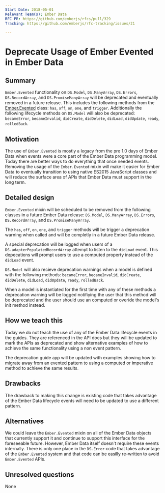 ```yaml
---
Start Date: 2018-05-01
Relevant Team(s): Ember Data
RFC PR: https://github.com/emberjs/rfcs/pull/329
Tracking: https://github.com/emberjs/rfc-tracking/issues/21

---
```


# Deprecate Usage of Ember Evented in Ember Data

## Summary

`Ember.Evented` functionality on `DS.Model`, `DS.ManyArray`,
`DS.Errors`, `DS.RecordArray`, and `DS.PromiseManyArray` will be
deprecated and eventually removed in a future release. This includes
the following methods from the
[Ember.Evented](https://www.emberjs.com/api/ember/2.15/classes/Ember.Evented/methods/on?anchor=off)
class: `has`, `off`, `on`, `one`, and `trigger`. Additionally the
following lifecycle methods on `DS.Model` will also be deprecated:
`becameError`, `becameInvalid`, `didCreate`, `didDelete`, `didLoad`,
`didUpdate`, `ready`, `rolledBack`.

## Motivation

The use of `Ember.Evented` is mostly a legacy from the pre 1.0 days of
Ember Data when events were a core part of the Ember Data programming
model. Today there are better ways to do everything that once needed
events. Removing the usage of the `Ember.Evented` mixin will make it
easier for Ember Data to eventually transition to using native ES2015
JavaScript classes and will reduce the surface area of APIs that Ember
Data must support in the long term.

## Detailed design

`Ember.Evented` mixin will be scheduled to be removed from the
following classes in a future Ember Data release: `DS.Model`,
`DS.ManyArray`, `DS.Errors`, `DS.RecordArray`, and
`DS.PromiseManyArray`.

The `has`, `off`, `on`, `one`, and `trigger` methods will be trigger a
deprecation warning when called and will be completly in a future
Ember Data release.

A special deprecation will be logged when users of a
`DS.adapterPopulatedRecordArray` attempt to listen to the `didLoad`
event. This depecations will prompt users to use a computed property
instead of the `didLoad` event.

`DS.Model` will also recieve deprecation warnings when a model is
defined with the following methods: `becameError`, `becameInvalid`,
`didCreate`, `didDelete`, `didLoad`, `didUpdate`, `ready`,
`rolledBack`.

When a model is instantiated for the first time with any of these
methods a deprecation warning will be logged notifiying the user that
this method will be deprecated and the user should use an computed or
overide the model's init method instead.

## How we teach this

Today we do not teach the use of any of the Ember Data lifecycle
events in the guides. They are referenced in the API docs but they
will be updated to mark the APIs as deprecated and show alternative
examples of how to achieve the same functionality using a non event
pattern.

The deprecation guide app will be updated with examples showing how to
migrate away from an evented pattern to using a computed or imperative
method to achieve the same results.

## Drawbacks

The drawback to making this change is existing code that takes
advantage of the Ember Data lifecycle events will need to be updated
to use a different pattern.

## Alternatives

We could leave the `Ember.Evented` mixin on all of the Ember Data
objects that currently support it and continue to support this
interface for the foreseeable future. However, Ember Data itself
doesn't require these events internally. There is only one place in
the `DS.Error` code that takes advantage of the `Ember.Evented` system
and that code can be easilly re-written to avoid `Ember.Evented` APIs.

## Unresolved questions

None
